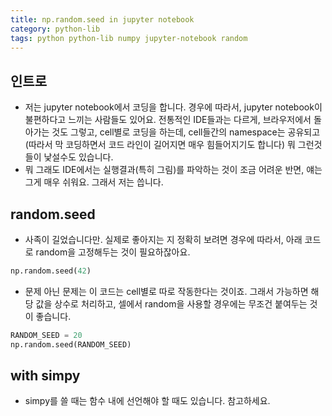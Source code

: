 ```yaml
---
title: np.random.seed in jupyter notebook
category: python-lib
tags: python python-lib numpy jupyter-notebook random
---
```


## 인트로

- 저는 jupyter notebook에서 코딩을 합니다. 경우에 따라서, jupyter notebook이 불편하다고 느끼는 사람들도 있어요. 전통적인 IDE들과는 다르게, 브라우저에서 돌아가는 것도 그렇고, cell별로 코딩을 하는데, cell들간의 namespace는 공유되고(따라서 막 코딩하면서 코드 라인이 길어지면 매우 힘들어지기도 합니다) 뭐 그런것들이 낯설수도 있습니다. 
- 뭐 그래도 IDE에서는 실행결과(특히 그림)를 파악하는 것이 조금 어려운 반면, 얘는 그게 매우 쉬워요. 그래서 저는 씁니다. 

## random.seed

- 사족이 길었습니다만. 실제로 좋아지는 지 정확히 보려면 경우에 따라서, 아래 코드로 random을 고정해두는 것이 필요하잖아요. 

```python
np.random.seed(42)
```

- 문제 아닌 문제는 이 코드는 cell별로 따로 작동한다는 것이죠. 그래서 가능하면 해당 값을 상수로 처리하고, 셀에서 random을 사용할 경우에는 무조건 붙여두는 것이 좋습니다. 

```python
RANDOM_SEED = 20
np.random.seed(RANDOM_SEED)
```

## with simpy

- simpy를 쓸 때는 함수 내에 선언해야 할 때도 있습니다. 참고하세요. 